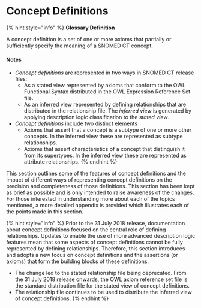 # Concept Definitions

{% hint style="info" %}
**Glossary Definition**

A concept definition is a set of one or more axioms that partially or sufficiently specify the meaning of a SNOMED CT concept.

#### Notes <a href="#id-2.3conceptdefinitions-notes" id="id-2.3conceptdefinitions-notes"></a>

* _Concept definitions_ are represented in two ways in SNOMED CT release files:
  * As a stated view represented by axioms that conform to the OWL Functional Syntax distributed in the OWL Expression Reference Set file.
  * As an inferred view represented by defining relationships that are distributed in the relationship file. The _inferred view_ is generated by applying description logic classification to the _stated view_.
* _Concept definitions_ include two distinct elements
  * Axioms that assert that a concept is a subtype of one or more other concepts. In the inferred view these are represented as subtype relationships.
  * Axioms that assert characteristics of a concept that distinguish it from its supertypes. In the inferred view these are represented as attribute relationships.
{% endhint %}

This section outlines some of the features of concept definitions and the impact of different ways of representing concept definitions on the precision and completeness of those definitions. This section has been kept as brief as possible and is only intended to raise awareness of the changes. For those interested in understanding more about each of the topics mentioned, a more detailed appendix is provided which illustrates each of the points made in this section.

{% hint style="info" %}
Prior to the 31 July 2018 release, documentation about concept definitions focused on the central role of defining relationships. Updates to enable the use of more advanced description logic features mean that some aspects of concept definitions cannot be fully represented by defining relationships. Therefore, this section introduces and adopts a new focus on concept definitions and the assertions (or axioms) that form the building blocks of these definitions.

* The change led to the stated relationship file being deprecated. From the 31 July 2018 release onwards, the OWL axiom reference set file is the standard distribution file for the stated view of concept definitions.
* The relationship file continues to be used to distribute the inferred view of concept definitions.
{% endhint %}
